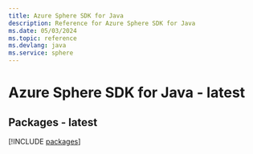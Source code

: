 ```yaml
---
title: Azure Sphere SDK for Java
description: Reference for Azure Sphere SDK for Java
ms.date: 05/03/2024
ms.topic: reference
ms.devlang: java
ms.service: sphere
---
```

# Azure Sphere SDK for Java - latest
## Packages - latest
[!INCLUDE [packages](sphere-index.md)]